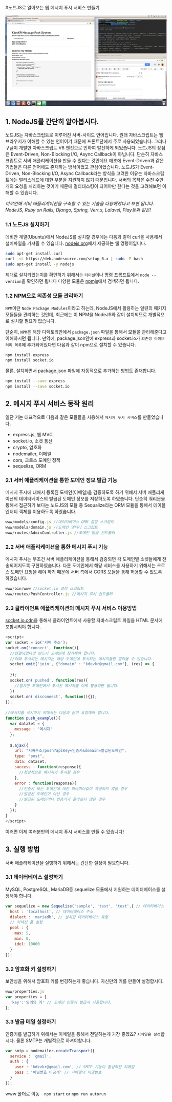 #노드JS로 알아보는 웹 메시지 푸시 서비스 만들기  

![example](example.png)

## 1. NodeJS를 간단히 알아봅시다.  
노드JS는 자바스크립트로 이루어진 서버-사이드 언어입니다. 원래 자바스크립트는 웹 브라우저가 이해할 수 있는 언어이기 때문에 프론트단에서 주로 사용되었습니다. 그러나 구글이 개발한 자바스크립트 V8 엔진으로 인하여 발전하게 되었습니다. 노드JS의 장점은 Event-Driven, Non-Blocking I/O, Async Callback이 아닙니다. 단순히 자바스크립트로 서버 애플리케이션을 만들 수 있다는 것인데요 애초에 Event-Driven과 같은 기법들은 다른 언어에도 존재하는 방식이었고 관심이었습니다. 노드JS가 Event-Driven, Non-Blocking I/O, Async Callback라는 방식을 고려한 이유는 자바스크립트에는 멀티스레드에 대한 부분을 지원하지 않기 때문입니다. 서버의 목적은 수천 수만개의 요청을 처리하는 것이기 때문에 멀티태스킹이 되어야만 한다는 것을 고려해보면 이해할 수 있습니다.  

*이로인해 서버 애플리케이션을 구축할 수 있는 기술을 다양해졌다고 보면 됩니다. NodeJS, Ruby on Rails, Django, Spring, Vert.x, Lalavel, Play등과 같은!*  

### 1.1 노드JS 설치하기  
데비안 계열(Ubuntu)에서 NodeJS를 설치할 경우에는 다음과 같이 curl을 사용해서 설치파일을 가져올 수 있습니다. [nodejs.org](https://nodejs.org)에서 제공하는 쉘 명령어입니다.

```sh
sudo apt-get install curl
curl -sL https://deb.nodesource.com/setup_6.x | sudo -E bash -
sudo apt-get install -y nodejs
```

제대로 설치되었는지를 확인하기 위해서는 `터미널`이나 명령 프롬프트에서 `node --version`을 확인하면 됩니다 다양한 모듈은 [npmjs](https://www.npmjs.org)에서 검색하면 됩니다.

### 1.2 NPM으로 의존성 모듈 관리하기
`NPM`이란 `Node Package Modules`이라고 하는데, NodeJS에서 활용하는 일련의 패키지 모듈들을 관리하는 것인데, 최근에는 이 NPM을 NodeJS와 같이 설치되므로 개별적으로 설치할 필요가 없습니다.

단순히, `NPM`은 해당 디렉토리안에서 `package.json` 파일을 통해서 모듈을 관리해준다고 이해하시면 됩니다. 만약에, package.json안에 express과 socket.io가 `의존성 라이브러리 목록`에 추가되어있다면 다음과 같이 npm으로 설치할 수 있습니다.

```sh
npm install express
npm install socket.io
```
물론, 설치하면서 package.json 파일에 자동적으로 추가하는 방법도 존재합니다.

```sh
npm install --save express
npm install --save socket.io
```

## 2. 메시지 푸시 서비스 동작 원리
일단 저는 대표적으로 다음과 같은 모듈들을 사용해서 `메시지 푸시 서비스`를 만들었습니다.

- express.js, 웹 MVC  
- socket.io, 소켓 통신  
- crypto, 암호화
- nodemailer, 이메일  
- cors, 크로스 도메인 정책
- sequelize, ORM    

### 2.1 서버 애플리케이션을 통한 도메인 정보 발급 기능  
메시지 푸시에 대해서 등록된 도메인(이메일)을 검증하도록 하기 위해서 서버 애플리케이션의 데이터베이스의 발급된 도메인 정보를 저장하도록 하였습니다. 단순히 쿼리문을 통해서 접근하기 보다는 노드JS의 모듈 중 Sequalize라는 ORM 모듈을 통해서 테이블 엔터티 객체를 이용하도록 하였습니다.  

```js  
www/models/config.js //데이터베이스 ORM 설정 스크립트
www/models/domain.js //도메인 엔터티 스크립트
www/routes/AdminController.js //도메인 발급 컨트롤러
```

### 2.2 서버 애플리케이션을 통한 메시지 푸시 기능  
메시지 푸시는 무조건 서버 애플리케이션을 통해서 검증되면 각 도메인별 소켓들에게 전송되어지도록 구현하였습니다. 다른 도메인에서 해당 서비스를 사용하기 위해서는 크로스 도메인 요청을 해야 하기 때문에 서버 측에서 CORS 모듈을 통해 허용할 수 있도록 하였습니다.

```js  
www/bin/www //socket.io 설정 스크립트
www/routes/PushController.js //메시지 푸시 컨트롤러
```

### 2.3 클라이언트 애플리케이션의 메시지 푸시 서비스 이용방법  
[socket.io.cdn](https://cdnjs.com/libraries/socket.io)을 통해서 클라이언트에서 사용할 자바스크립트 파일을 HTML 문서에 포함시켜야 합니다.

```js
<script>
var socket = io('서버 주소');
socket.on('connect', function(){
  //연결되었다면 반드시 도메인에 참가해야 합니다.
  //이때 푸시되는 메시지는 해당 도메인에 푸시되는 메시지들만 받아올 수 있습니다.
  socket.emit('join', {"domain" : "kdevkr@gmail.com"}, (res) => {

  });
  socket.on('pushed', function(res){
    //참가한 도메인에서 푸시된 메시지를 이제 활용하면 됩니다.
  })
  socket.on('disconnect', function(){});
});

//메시지를 푸시하기 위해서는 다음과 같이 요청해야 합니다.
function push_example(){
  var dataSet = {
    message : "메시지"
  };

  $.ajax({
    url: "서버주소/push?apiKey=인증키&domain=발급된도메인",
    type: "post",
    data: dataset,
    success : function(response){
      //정상적으로 메시지가 푸시될 경우
    },
    error : function(response){
      //인증키 또는 도메인에 대한 파라미터값이 제공되지 않을 경우
      //발급된 도메인이 아닌 경우
      //발급된 도메인이나 인증키가 올바르지 않은 경우
    }
  });
}
</script>
```

이러면 이제 여러분만의 메시지 푸시 서비스를 만들 수 있습니다!

## 3. 실행 방법  
서버 애플리케이션을 실행하기 위해서는 간단한 설정이 필요합니다.

### 3.1 데이터베이스 설정하기  
MySQL, PostgreSQL, MariaDB등 sequelize 모듈에서 지원하는 데이터베이스를 설정해야 합니다.

```js
var sequelize = new Sequelize('sample', 'test', 'test',{ // 데이터베이스 이름, 계정, 비밀번호
  host : 'localhost', // 데이터베이스 주소
  dialect : 'mariadb', // 설치한 데이터베이스 유형
  // 커넥션 풀 설정
  pool : {
    max: 5,
    min: 0,
    idel: 10000
  }
});
```

### 3.2 암호화 키 설정하기  
보안성을 위해서 암호화 키를 변경하는게 좋습니다. 자신만의 키를 만들어 설정합시다.

```js
www/properties.js
var properties = {
  'key':'임의의 키' // 도메인 인증키 발급시 사용됩니다.
};
```

### 3.3 발급 메일 설정하기  
인증키를 발급하기 위해서는 이메일을 통해서 전달하는게 가장 좋겠죠? `지메일을 설정`합시다. 물론 SMTP는 개별적으로 하셔야합니다.

```js
var smtp = nodemailer.createTransport({
  service : 'gmail',
  auth : {
    user : 'kdevkr@gmail.com', // SMTP 기능이 활성화된 지메일
    pass : '비밀번호 비공개' // 지메일의 비밀번호
  }
});
```

www 폴더로 이동 - `npm start` or `npm run autorun`
